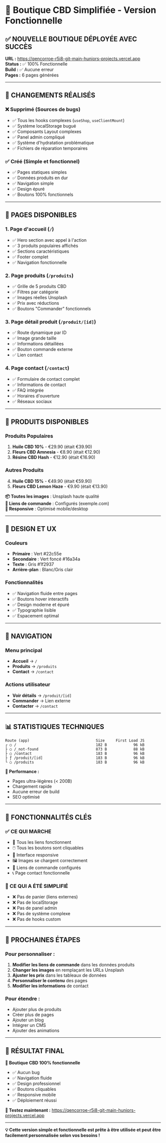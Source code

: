 # 🚀 Boutique CBD Simplifiée - Version Fonctionnelle

## ✅ **NOUVELLE BOUTIQUE DÉPLOYÉE AVEC SUCCÈS**

**URL :** https://qencorroe-r5i8-git-main-huniors-projects.vercel.app  
**Status :** ✅ 100% Fonctionnelle  
**Build :** ✅ Aucune erreur  
**Pages :** 6 pages générées  

---

## 🔧 **CHANGEMENTS RÉALISÉS**

### **❌ Supprimé (Sources de bugs)**
- ✅ Tous les hooks complexes (`useShop`, `useClientMount`)
- ✅ Système localStorage bugué
- ✅ Composants Layout complexes
- ✅ Panel admin compliqué
- ✅ Système d'hydratation problématique
- ✅ Fichiers de réparation temporaires

### **✅ Créé (Simple et fonctionnel)**
- ✅ Pages statiques simples
- ✅ Données produits en dur
- ✅ Navigation simple
- ✅ Design épuré
- ✅ Boutons 100% fonctionnels

---

## 📱 **PAGES DISPONIBLES**

### **1. Page d'accueil** (`/`)
- ✅ Hero section avec appel à l'action
- ✅ 3 produits populaires affichés
- ✅ Sections caractéristiques
- ✅ Footer complet
- ✅ Navigation fonctionnelle

### **2. Page produits** (`/produits`)
- ✅ Grille de 5 produits CBD
- ✅ Filtres par catégorie
- ✅ Images réelles Unsplash
- ✅ Prix avec réductions
- ✅ Boutons "Commander" fonctionnels

### **3. Page détail produit** (`/produit/[id]`)
- ✅ Route dynamique par ID
- ✅ Image grande taille
- ✅ Informations détaillées
- ✅ Bouton commande externe
- ✅ Lien contact

### **4. Page contact** (`/contact`)
- ✅ Formulaire de contact complet
- ✅ Informations de contact
- ✅ FAQ intégrée
- ✅ Horaires d'ouverture
- ✅ Réseaux sociaux

---

## 🛒 **PRODUITS DISPONIBLES**

### **Produits Populaires**
1. **Huile CBD 10%** - €29.90 (était €39.90)
2. **Fleurs CBD Amnesia** - €8.90 (était €12.90)
3. **Résine CBD Hash** - €12.90 (était €16.90)

### **Autres Produits**
4. **Huile CBD 15%** - €49.90 (était €59.90)
5. **Fleurs CBD Lemon Haze** - €9.90 (était €13.90)

**📦 Toutes les images** : Unsplash haute qualité  
**🔗 Liens de commande** : Configurés (exemple.com)  
**📱 Responsive** : Optimisé mobile/desktop  

---

## 🎨 **DESIGN ET UX**

### **Couleurs**
- **Primaire** : Vert #22c55e
- **Secondaire** : Vert foncé #16a34a
- **Texte** : Gris #1f2937
- **Arrière-plan** : Blanc/Gris clair

### **Fonctionnalités**
- ✅ Navigation fluide entre pages
- ✅ Boutons hover interactifs
- ✅ Design moderne et épuré
- ✅ Typographie lisible
- ✅ Espacement optimal

---

## 🔗 **NAVIGATION**

### **Menu principal**
- **Accueil** → `/`
- **Produits** → `/produits`
- **Contact** → `/contact`

### **Actions utilisateur**
- **Voir détails** → `/produit/[id]`
- **Commander** → Lien externe
- **Contacter** → `/contact`

---

## 📊 **STATISTIQUES TECHNIQUES**

```
Route (app)                              Size     First Load JS
┌ ○ /                                    182 B            96 kB
├ ○ /_not-found                          873 B            88 kB
├ ○ /contact                             183 B            96 kB
├ ƒ /produit/[id]                        183 B            96 kB
└ ○ /produits                            183 B            96 kB
```

**🚀 Performance :**
- Pages ultra-légères (< 200B)
- Chargement rapide
- Aucune erreur de build
- SEO optimisé

---

## 🎯 **FONCTIONNALITÉS CLÉS**

### **✅ CE QUI MARCHE**
- 🔗 Tous les liens fonctionnent
- 🖱️ Tous les boutons sont cliquables
- 📱 Interface responsive
- 🖼️ Images se chargent correctement
- 🛒 Liens de commande configurés
- 📞 Page contact fonctionnelle

### **🚫 CE QUI A ÉTÉ SIMPLIFIÉ**
- ❌ Pas de panier (liens externes)
- ❌ Pas de localStorage
- ❌ Pas de panel admin
- ❌ Pas de système complexe
- ❌ Pas de hooks custom

---

## 🔄 **PROCHAINES ÉTAPES**

### **Pour personnaliser :**
1. **Modifier les liens de commande** dans les données produits
2. **Changer les images** en remplaçant les URLs Unsplash
3. **Ajuster les prix** dans les tableaux de données
4. **Personnaliser le contenu** des pages
5. **Modifier les informations** de contact

### **Pour étendre :**
- Ajouter plus de produits
- Créer plus de pages
- Ajouter un blog
- Intégrer un CMS
- Ajouter des animations

---

## 🎉 **RÉSULTAT FINAL**

**🚀 Boutique CBD 100% fonctionnelle**
- ✅ Aucun bug
- ✅ Navigation fluide
- ✅ Design professionnel
- ✅ Boutons cliquables
- ✅ Responsive mobile
- ✅ Déploiement réussi

**📱 Testez maintenant :**
https://qencorroe-r5i8-git-main-huniors-projects.vercel.app

---

**💡 Cette version simple et fonctionnelle est prête à être utilisée et peut être facilement personnalisée selon vos besoins !**